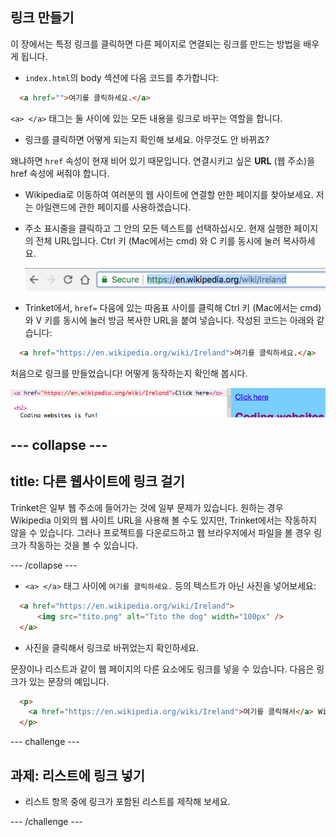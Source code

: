 ## 링크 만들기

이 장에서는 특정 링크를 클릭하면 다른 페이지로 연결되는 링크를 만드는 방법을 배우게 됩니다.

- `index.html`의 body 섹션에 다음 코드를 추가합니다:

```html
  <a href="">여기를 클릭하세요.</a>
```

`<a> </a>` 태그는 둘 사이에 있는 모든 내용을 링크로 바꾸는 역할을 합니다.

- 링크를 클릭하면 어떻게 되는지 확인해 보세요. 아무것도 안 바뀌죠?

왜냐하면 `href` 속성이 현재 비어 있기 때문입니다. 연결시키고 싶은 **URL** (웹 주소)을 href 속성에 써줘야 합니다.

- Wikipedia로 이동하여 여러분의 웹 사이트에 연결할 만한 페이지를 찾아보세요. 저는 아일랜드에 관한 페이지를 사용하겠습니다.

- 주소 표시줄을 클릭하고 그 안의 모든 텍스트를 선택하십시오. 현재 실행한 페이지의 전체 URL입니다. Ctrl <kdb>키</kdb> (Mac에서는 <kdb>cmd</kdb>) <kdb>와 C 키를</kdb> 동시에 눌러 복사하세요.
    
    ![주소 표시줄의 URL](images/AddressBarURL.png)

- Trinket에서, `href=` 다음에 있는 따옴표 사이를 클릭해 <kdb>Ctrl 키</kdb> (Mac에서는 <kdb>cmd</kdb>) <kdb>와 V</kdb> 키를 동시에 눌러 방금 복사한 URL을 붙여 넣습니다. 작성된 코드는 아래와 같습니다:

```html
  <a href="https://en.wikipedia.org/wiki/Ireland">여기를 클릭하세요.</a>
```

처음으로 링크를 만들었습니다! 어떻게 동작하는지 확인해 봅시다.

![링크 태그](images/egLinkTagWithURL.png)

## \--- collapse \---

## title: 다른 웹사이트에 링크 걸기

Trinket은 일부 웹 주소에 들어가는 것에 일부 문제가 있습니다. 원하는 경우 Wikipedia 이외의 웹 사이트 URL을 사용해 볼 수도 있지만, Trinket에서는 작동하지 않을 수 있습니다. 그러나 프로젝트를 다운로드하고 웹 브라우저에서 파일을 볼 경우 링크가 작동하는 것을 볼 수 있습니다.

\--- /collapse \---

- `<a> </a>` 태그 사이에 `여기를 클릭하세요.` 등의 텍스트가 아닌 사진을 넣어보세요:

```html
  <a href="https://en.wikipedia.org/wiki/Ireland">
      <img src="tito.png" alt="Tito the dog" width="100px" />
  </a>
```

- 사진을 클릭해서 링크로 바뀌었는지 확인하세요.

문장이나 리스트과 같이 웹 페이지의 다른 요소에도 링크를 넣을 수 있습니다. 다음은 링크가 있는 문장의 예입니다.

```html
  <p>
    <a href="https://en.wikipedia.org/wiki/Ireland">여기를 클릭해서</a> Wikipedia 페이지를 읽으세요!
  </p>
```

\--- challenge \---

## 과제: 리스트에 링크 넣기

- 리스트 항목 중에 링크가 포함된 리스트를 제작해 보세요.

\--- /challenge \---